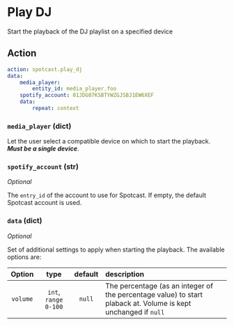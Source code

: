 # Play DJ

Start the playback of the DJ playlist on a specified device

## Action

```yaml
action: spotcast.play_dj
data:
    media_player:
        entity_id: media_player.foo
    spotify_account: 01JDG07KSBTYWZGJSBJ1EW6XEF
    data:
        repeat: context
```

### `media_player` (dict)

Let the user select a compatible device on which to start the playback. **_Must be a single device_**.

### `spotify_account` (str)

*Optional*

The `entry_id` of the account to use for Spotcast. If empty, the default Spotcast account is used.

### `data` (dict)

*Optional*

Set of additional settings to apply when starting the playback. The available options are:

| Option   | type                 | default | description                                                                                                    |
| :---:    | :---:                | :---:   | :---                                                                                                           |
| `volume` | `int`, `range 0-100` | `null`  | The percentage (as an integer of the percentage value) to start plaback at. Volume is kept unchanged if `null` |
